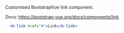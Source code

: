 Customised BootstrapVue link component.

Docs: https://bootstrap-vue.org/docs/components/link


```jsx
  <b-link href="#">Link</b-link>
```
